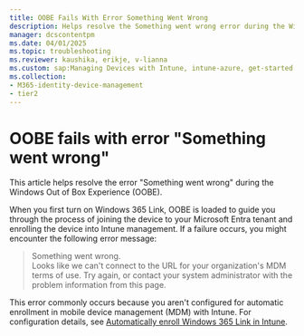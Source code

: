 ```yaml
---
title: OOBE Fails With Error Something Went Wrong 
description: Helps resolve the Something went wrong error during the Windows Out of Box Experience (OOBE).
manager: dcscontentpm
ms.date: 04/01/2025
ms.topic: troubleshooting
ms.reviewer: kaushika, erikje, v-lianna
ms.custom: sap:Managing Devices with Intune, intune-azure, get-started
ms.collection:
- M365-identity-device-management
- tier2
---
```

# OOBE fails with error "Something went wrong"

This article helps resolve the error "Something went wrong" during the Windows Out of Box Experience (OOBE).

When you first turn on Windows 365 Link, OOBE is loaded to guide you through the process of joining the device to your Microsoft Entra tenant and enrolling the device into Intune management. If a failure occurs, you might encounter the following error message:

> Something went wrong.  
Looks like we can't connect to the URL for your organization's MDM terms of use. Try again, or contact your system administrator with the problem information from this page.

This error commonly occurs because you aren't configured for automatic enrollment in mobile device management (MDM) with Intune. For configuration details, see [Automatically enroll Windows 365 Link in Intune](/windows-365/link/intune-automatic-enrollment).
